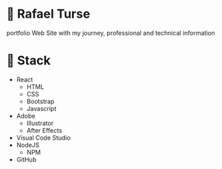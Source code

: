 # :horse_racing: Rafael Turse
portfolio Web Site with my journey, professional and technical information

# :gem: Stack
- React
  - HTML
  - CSS
  - Bootstrap
  - Javascript
- Adobe 
  - Illustrator
  - After Effects
- Visual Code Studio
- NodeJS
  - NPM
- GitHub
